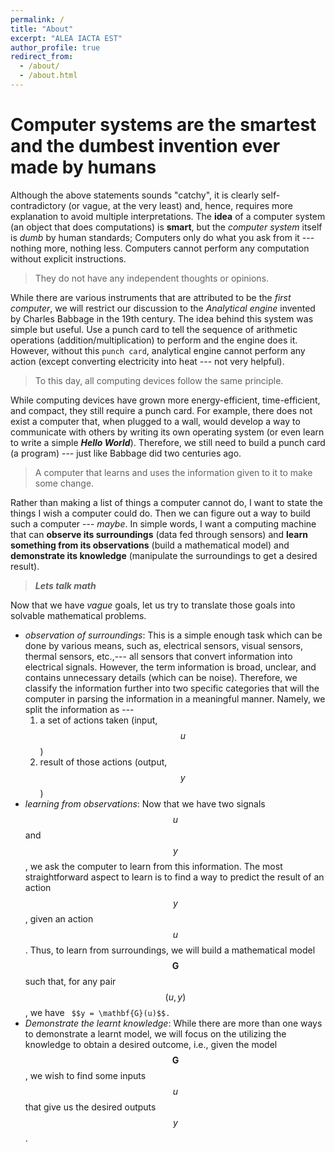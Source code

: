 ```yaml
---
permalink: /
title: "About"
excerpt: "ALEA IACTA EST"
author_profile: true
redirect_from: 
  - /about/
  - /about.html
---
```




# Computer systems are the smartest and the dumbest invention ever made by humans

Although the above statements sounds "catchy", it is clearly self-contradictory (or vague, at the very least) and, hence, requires more explanation to avoid multiple interpretations. The **idea** of a computer system (an object that does computations) is **smart**, but the *computer system* itself is *dumb* by human standards; Computers only do what you ask from it --- nothing more, nothing less. Computers cannot perform any computation without explicit instructions. 

> They do not have any independent thoughts or opinions.

While there are various instruments that are attributed to be the *first computer*, we will restrict our discussion to the *Analytical engine* invented by Charles Babbage in the 19th century. The idea behind this system was simple but useful. Use a punch card to tell the sequence of arithmetic operations (addition/multiplication) to perform and the engine does it. However, without this `punch card`, analytical engine cannot perform any action (except converting electricity into heat --- not very helpful). 

> To this day, all computing devices follow the same principle. 

While computing devices have grown more energy-efficient, time-efficient, and compact, they still require a punch card. For example, there does not exist a computer that, when plugged to a wall, would develop a way to communicate with others by writing its own operating system (or even learn to write a simple ***Hello World***). Therefore, we still need to build a punch card (a program) --- just like Babbage did two centuries ago. 

> A computer that learns and uses the information given to it to make some change.

Rather than making a list of things a computer cannot do, I want to state the things I wish a computer could do. Then we can figure out a way to build such a computer --- *maybe*. In simple words, I want a computing machine that can **observe its surroundings** (data fed through sensors) and **learn something from its observations** (build a mathematical model) and **demonstrate its knowledge** (manipulate the surroundings to get a desired result).

> ***Lets talk math***

Now that we have *vague* goals, let us try to translate those goals into solvable mathematical problems. 

* *observation of surroundings*: This is a simple enough task which can be done by various means, such as, electrical sensors, visual sensors, thermal sensors, etc.,--- all sensors that convert information into electrical signals. However, the term information is broad, unclear, and contains unnecessary details (which can be noise). Therefore, we classify the information further into two specific categories that will the computer in parsing the information in a meaningful manner. Namely, we split the information as ---
  1. a set of actions taken (input, $$u$$) 
  2. result of those actions (output, $$y$$)
* *learning from observations*: Now that we have two signals $$u$$ and $$y$$, we ask the computer to learn from this information. The most straightforward aspect to learn is to find a way to predict the result of an action $$y$$, given an action $$u$$. Thus, to learn from surroundings, we will build a mathematical model $$\mathbf{G}$$ such that, for any pair $$(u,y)$$, we have
` 
$$y = \mathbf{G}(u)$$.
`
* *Demonstrate the learnt knowledge*: While there are more than one ways to demonstrate a learnt model, we will focus on the utilizing the knowledge to obtain a desired outcome, i.e., given the model $$\mathbf{G}$$, we wish to find some inputs $$u$$ that give us the desired outputs $$y$$.










